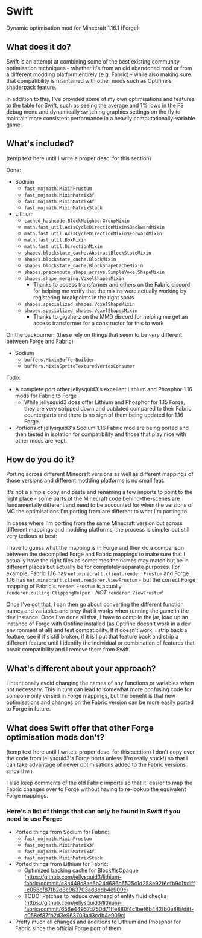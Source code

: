 Swift
=====
Dynamic optimisation mod for Minecraft 1.16.1 (Forge)

What does it do?
----------------
Swift is an attempt at combining some of the best existing community optimisation techniques - whether it's from an old abandoned mod or from a different modding platform entirely (e.g. Fabric) - while also making sure that compatibility is maintained with other mods such as Optifine's shaderpack feature.

In addition to this, I've provided some of my own optimisations and features to the table for Swift, such as seeing the average and 1% lows in the F3 debug menu and dynamically switching graphics settings on the fly to maintain more consistent performance in a heavily computationally-variable game.

What's included?
----------------
(temp text here until I write a proper desc. for this section)

Done:
- Sodium
    - `fast_mojmath.MixinFrustum`
    - `fast_mojmath.MixinMatrix3f`
    - `fast_mojmath.MixinMatrix4f`
    - `fast_mojmath.MixinMatrixStack`
- Lithium
    - `cached_hashcode.BlockNeighborGroupMixin`
    - `math.fast_util.AxisCycleDirectionMixin$BackwardMixin`
    - `math.fast_util.AxisCycleDirectionMixin$ForwardMixin`
    - `math.fast_util.BoxMixin`
    - `math.fast_util.DirectionMixin`
    - `shapes.blockstate_cache.AbstractBlockStateMixin`
    - `shapes.blockstate_cache.BlockMixin`
    - `shapes.blockstate_cache.BlockShapeCacheMixin`
    - `shapes.precompute_shape_arrays.SimpleVoxelShapeMixin`
    - `shapes.shape_merging.VoxelShapesMixin`
        - Thanks to access transfarmer and others on the Fabric discord for helping me verify that the mixins were actually working by registering breakpoints in the right spots
    - `shapes.specialized_shapes.VoxelShapeMixin`
    - `shapes.specialized_shapes.VoxelShapesMixin`
        - Thanks to gigaherz on the MMD discord for helping me get an access transformer for a constructor for this to work

On the backburner:
(these rely on things that seem to be *very* different between Forge and Fabric)
- Sodium
    - `buffers.MixinBufferBuilder`
    - `buffers.MixinSpriteTexturedVertexConsumer`

Todo:
- A complete port other jellysquid3's excellent Lithium and Phosphor 1.16 mods for Fabric to Forge
    - While jellysquid3 does offer Lithium and Phosphor for 1.15 Forge, they are very stripped down and outdated compared to their Fabric counterparts and there is no sign of them being updated for 1.16 Forge.
- Portions of jellysquid3's Sodium 1.16 Fabric mod are being ported and then tested in isolation for compatibility and those that play nice with other mods are kept.

How do you do it?
-----------------
Porting across different Minecraft versions as well as different mappings of those versions and different modding platforms is no small feat.

It's not a simple copy and paste and renaming a few imports to point to the right place - some parts of the Minecraft code behind-the-scenes are fundamentally different and need to be accounted for when the versions of MC the optimisations I'm porting from are different to what I'm porting to.

In cases where I'm porting from the same Minecraft version but across different mappings and modding platforms, the process is simpler but still very tedious at best:

I have to guess what the mapping is in Forge and then do a comparison between the decompiled Forge and Fabric mappings to make sure that I actually have the right files as sometimes the names may match but be in different places but actually be for completely separate purposes. For example, Fabric 1.16 has `net.minecraft.client.render.Frustum` and Forge 1.16 has `net.minecraft.client.renderer.ViewFrustum` - but the correct Forge mapping of Fabric's `render.Frustum` is actually `renderer.culling.ClippingHelper` - *NOT* `renderer.ViewFrustum`!

Once I've got that, I can then go about converting the different function names and variables and prey that it works when running the game in the dev instance. Once I've done all that, I have to compile the jar, load up an instance of Forge with Optifine installed (as Optifine doesn't work in a dev environment at all) and test compatibility. If it doesn't work, I strip back a feature, see if it's still broken, if it is I put that feature back and strip a different feature until I identify the individual or combination of features that break compatibility and I remove them from Swift.

What's different about your approach?
-------------------------------------
I intentionally avoid changing the names of any functions or variables when not necessary. This in turn can lead to somewhat more confusing code for someone only versed in Forge mappings, but the benefit is that new optimisations and changes on the Fabric version can be more easily ported to Forge in future.

What does Swift offer that other Forge optimisation mods don't?
---------------------------------------------------------------
(temp text here until I write a proper desc. for this section)
I don't copy over the code from jellysquid3's Forge ports unless (I'm really stuck!) so that I can take advantage of newer optimisations added to the Fabric versions since then.

I also keep comments of the old Fabric imports so that it' easier to map the Fabric changes over to Forge without having to re-lookup the equivalent Forge mappings.

### Here's a list of things that can only be found in Swift if you need to use Forge:
- Ported things from Sodium for Fabric:
    - `fast_mojmath.MixinFrustum`
    - `fast_mojmath.MixinMatrix3f`
    - `fast_mojmath.MixinMatrix4f`
    - `fast_mojmath.MixinMatrixStack`
- Ported things from Lithium for Fabric:
    - Optimized backing cache for Block#isOpaque (https://github.com/jellysquid3/lithium-fabric/commit/c3a449c8ae5b24d686c6525c1d258e92f6efb9c1#diff-c058ef87fb2d3e963703ad3cdb4e909c)
    - TODO: Patches to reduce overhead of entity fluid checks (https://github.com/jellysquid3/lithium-fabric/commit/656e44957d750d71ffe880f4c1bef6b442fb0a88#diff-c058ef87fb2d3e963703ad3cdb4e909c)
- Pretty much all changes and additions to Lithium and Phosphor for Fabric since the official Forge port of them.